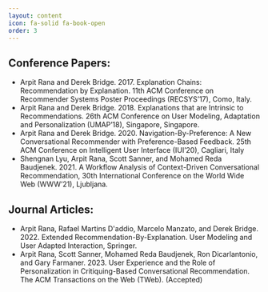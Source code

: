 ```yaml
---
layout: content
icon: fa-solid fa-book-open
order: 3
---
```


## Conference Papers:
- Arpit Rana and Derek Bridge. 2017. Explanation Chains: Recommendation by Explanation. 11th ACM Conference on Recommender Systems Poster Proceedings (RECSYS’17), Como, Italy.
- Arpit Rana and Derek Bridge. 2018. Explanations that are Intrinsic to Recommendations. 26th ACM Conference on User Modeling, Adaptation and Personalization (UMAP’18), Singapore, Singapore.
- Arpit Rana and Derek Bridge. 2020. Navigation-By-Preference: A New Conversational Recommender with Preference-Based Feedback. 25th ACM Conference on Intelligent User Interface (IUI’20), Cagliari, Italy
- Shengnan Lyu, Arpit Rana, Scott Sanner, and Mohamed Reda Baudjenek. 2021. A Workflow Analysis of Context-Driven Conversational Recommendation, 30th International Conference on the World Wide Web (WWW’21), Ljubljana.

## Journal Articles:
- Arpit Rana, Rafael Martins D'addio, Marcelo Manzato, and Derek Bridge. 2022. Extended Recommendation-By-Explanation. User Modeling and User Adapted Interaction, Springer.
- Arpit Rana, Scott Sanner, Mohamed Reda Baudjenek, Ron Dicarlantonio, and Gary Farmaner. 2023. User Experience and the Role of Personalization in Critiquing-Based Conversational Recommendation. The ACM Transactions on the Web (TWeb). (Accepted)
